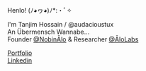Henlo! (ﾉ◕ヮ◕)ﾉ*:・ﾟ✧

I'm Tanjim Hossain / @audacioustux  
An Übermensch Wannabe…  
Founder [@NobinĀlo](https://nobinalo.com/) & Researcher [@ĀloLabs](https://alo.dev/)  

[Portfolio](https://audacioustux.com)  
[Linkedin](https://www.linkedin.com/in/audacioustux/)  
